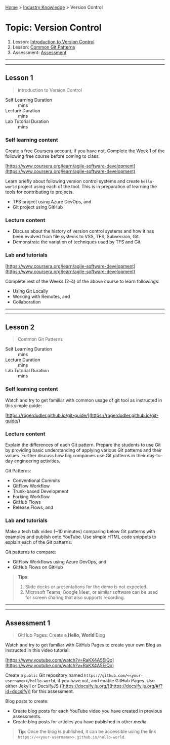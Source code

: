 [Home](../README.md) > [Industry Knowledge](./README.md) > Version Control

# Topic: Version Control

1. Lesson: [Introduction to Version Control](#lesson-1)
2. Lesson: [Common Git Patterns](#lesson-2)
3. Assessment: [Assessment](#assessment-1)

---

---

## Lesson 1

> Introduction to Version Control

<dl>
<dt>Self Learning Duration</dt>
<dd> mins</dd>
<dt>Lecture Duration</dt>
<dd> mins</dd>
<dt>Lab Tutorial Duration</dt>
<dd> mins</dd>
</dl>

### Self learning content

Create a free Coursera account, if you have not. Complete the Week 1 of the following free course before coming to class.

[https://www.coursera.org/learn/agile-software-development](https://www.coursera.org/learn/agile-software-development)

Learn briefly about following version control systems and create `hello-world` project using each of the tool. This is in preparation of learning the tools for contributing to projects.

- TFS project using Azure DevOps, and
- Git project using GitHub

### Lecture content

- Discuss about the history of version control systems and how it has been evolved from file systems to VSS, TFS, Subversion, Git.
- Demonstrate the variation of techniques used by TFS and Git.

### Lab and tutorials

[https://www.coursera.org/learn/agile-software-development](https://www.coursera.org/learn/agile-software-development)

Complete rest of the Weeks (2-4) of the above course to learn followings:

- Using Git Locally
- Working with Remotes, and
- Collaboration

---

---

## Lesson 2

> Common Git Patterns

<dl>
<dt>Self Learning Duration</dt>
<dd> mins</dd>
<dt>Lecture Duration</dt>
<dd> mins</dd>
<dt>Lab Tutorial Duration</dt>
<dd> mins</dd>
</dl>

### Self learning content

Watch and try to get familiar with common usage of git tool as instructed in this simple guide:

[https://rogerdudler.github.io/git-guide/](https://rogerdudler.github.io/git-guide/)

### Lecture content

Explain the differences of each Git pattern. Prepare the students to use Git by providing basic understanding of applying various Git patterns and their values. Further discuss how big companies use Git patterns in their day-to-day engineering activities.

Git Patterns:

- Conventional Commits
- GitFlow Workflow
- Trunk-based Development
- Forking Workflow
- GitHub Flows
- Release Flows, and

### Lab and tutorials

Make a tech talk video (~10 minutes) comparing below Git patterns with examples and publish onto YouTube. Use simple HTML code snippets to explain each of the Git patterns.

Git patterns to compare:

- GitFlow Workflows using Azure DevOps, and
- GitHub Flows on GitHub

> **Tips:** 
>
> 1. Slide decks or presentations for the demo is not expected.
> 2. Microsoft Teams, Google Meet, or similar software can be used for screen sharing that also supports recording.

---

---

## Assessment 1

> GitHub Pages: Create a **Hello, World** Blog

Watch and try to get familiar with GitHub Pages to create your own Blog as instructed in this video tutorial:

[https://www.youtube.com/watch?v=RaKX4A5EiQo](https://www.youtube.com/watch?v=RaKX4A5EiQo)

Create a `public` Git repository named `https://github.com/<<your-username>>/hello-world`, if you have not, and enable GitHub Pages. Use either Jekyll or DocsifyJS ([https://docsify.js.org/](https://docsify.js.org/#/?id=docsify)) for this assessment.

Blog posts to create:

- Create blog posts for each YouTube video you have created in previous assessments.
- Create blog posts for articles you have published in other media.

> **Tip**: Once the blog is published, it can be accessible using the link `https://<<your-username>>.github.io/hello-world`.

